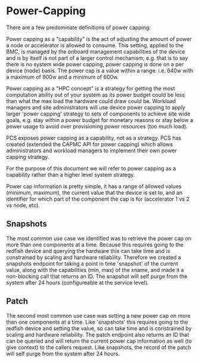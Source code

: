 # Power-Capping
There are a few predominate definitions of power capping:

Power capping as a "capability" is the act of adjusting the amount of power a node or accelerator is allowed to consume.  This setting, applied to the BMC, is managed by the onboard management capabilities of the device and is by itself is not part of a larger control mechanism; e.g. that is to say there is no system wide power capping, power capping is done on a per device (node) basis. The power cap is a value within a range. i.e. 640w with a maximum of 900w and a minimum of 600w.

Power capping as a "HPC concept" is a strategy for getting the most computation ability out of your system as its power budget could be less than what the max load the hardware could draw could be. Workload managers and site administrators will use device power capping to apply larger 'power capping' strategy to sets of components to achieve site wide goals, e.g. stay within a power budget for monetary reasons or stay below a power usage to avoid over provisioning power resources (too much load).   

PCS exposes power capping as a capability, not as a strategy. PCS has created (extended the CAPMC API for power capping) which allows administrators and workload managers to implement their own power capping strategy. 

For the purpose of this document we will refer to power capping as a capability rather than a higher level system strategy. 

Power cap information is pretty simple, it has a range of allowed values (minimum, maximum), the current value that the device is set to, and an identifier for which part of the component the cap is for (accelerator 1 vs 2 vs node, etc). 

## Snapshots

The most common use case we identified was to retrieve the power cap on more than one components at a time.  Because this requires going to the redfish device and querying the hardware this can take time and is constrained by scaling and hardware reliability.  Therefore we created a snapshots endpoint for taking a point in time 'snapshot' of the current value, along with the capabilities (min, max) of the xname, and made it a non-blocking call that returns an ID.  The snapshot will self purge from the system after 24 hours (configureable at the service level).

## Patch

The second most common use case was setting a new power cap on more than one components at a time. Like 'snapshots' this requires going to the redfish device and setting the value, so can take time and is constrained by scaling and hardware reliability. The patch endpoint also returns an ID that can be queried and will return the current power cap information as well (to give context) to the callers request. Like snapshots, the record of the patch will self purge from the system after 24 hours.
